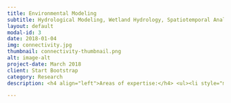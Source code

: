 ```yaml
---
title: Environmental Modeling
subtitle: Hydrological Modeling, Wetland Hydrology, Spatiotemporal Analytics
layout: default
modal-id: 3
date: 2018-01-04
img: connectivity.jpg
thumbnail: connectivity-thumbnail.png
alt: image-alt
project-date: March 2018
client: Start Bootstrap
category: Research
description: <h4 align="left">Areas of expertise:</h4> <ul><li style="margin:10px" align="left">Hydrological Modeling</li><li style="margin:10px" align="left">Modeling Wetland Water Storage</li><li style="margin:10px" align="left">Modeling Wetland Hydrologic Connectivity</li></ul><hr>     <h3>Hydrological Modeling</h3><br> <p class="large" align="left">Hydrological modeling of surface water using high-resolution LiDAR data.</p><img src="img/research/hydro.jpg" class="img-responsive img-centered""></img> <hr>   <h3>Modeling Wetland Water Storage</h3><br><p class="large" align="left"><strong>Wu, Q.</strong>, &amp; Lane, C.R. (2016). Delineation and quantification of wetland&nbsp;depressions in the Prairie Pothole Region of North Dakota. <u><em>Wetlands</em></u>. 36(2):215-227. DOI:<a href="https://dx.doi.org/10.1007/s13157-015-0731-6" target="_blank">10.1007/s13157-015-0731-6</a></p><img src="img/research/LPC-1.jpg" class="img-responsive img-centered""></img> <img src="img/research/LPC-2.jpg" class="img-responsive img-centered""></img> <img src="img/research/LPC-3.jpg" class="img-responsive img-centered""></img> <hr><h3>Modeling Wetland Hydrologic Connectivity</h3><br> <p class="large" align="left"><strong>Wu, Q.</strong>, &amp; Lane, C.R. (2017). Delineating wetland catchments and modeling hydrologic connectivity using LiDAR data and aerial imagery. <u><em>Hydrology and Earth System Sciences</em></u>. 21:3579-3595. DOI:<a href="https://doi.org/10.5194/hess-21-3579-2017" target="_blank">10.5194/hess-21-3579-2017</a></p> <img src="img/research/naip.jpg" class="img-responsive img-centered""></img> <img src="img/research/connectivity.jpg" class="img-responsive img-centered""></img><hr>  

---
```

